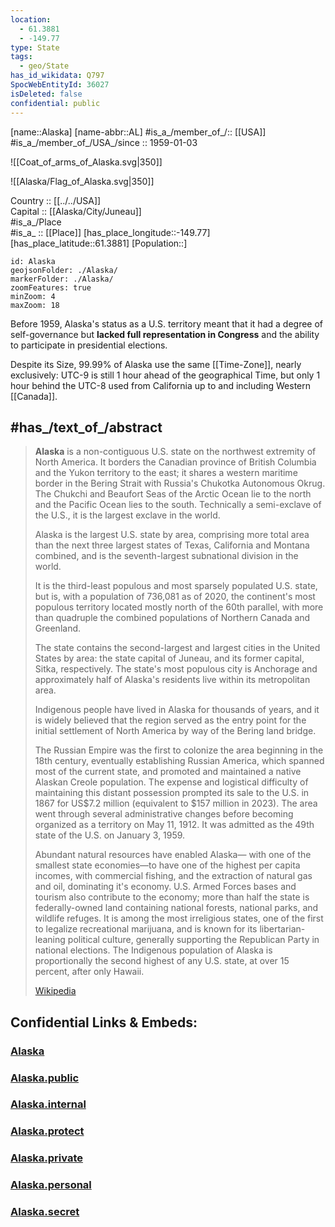 ```yaml
---
location:
  - 61.3881
  - -149.77
type: State
tags:
  - geo/State
has_id_wikidata: Q797 
SpocWebEntityId: 36027
isDeleted: false
confidential: public
---
```


[name::Alaska] 
[name-abbr::AL] 
#is_a_/member_of_/:: [[USA]]
#is_a_/member_of_/USA_/since :: 1959-01-03 


![[Coat_of_arms_of_Alaska.svg|350]] 

![[Alaska/Flag_of_Alaska.svg|350]] 

Country :: [[../../USA]]  
Capital :: [[Alaska/City/Juneau]]  
#is_a_/Place  
#is_a_ :: [[Place]] 
[has_place_longitude::-149.77] 
[has_place_latitude::61.3881] 
[Population::] 



```leaflet
id: Alaska
geojsonFolder: ./Alaska/ 
markerFolder: ./Alaska/ 
zoomFeatures: true 
minZoom: 4 
maxZoom: 18
```

Before 1959, Alaska's status as a U.S. territory meant 
that it had a degree of self-governance but __lacked full representation in Congress__ 
and the ability to participate in presidential elections.

Despite its Size, 99.99% of Alaska use the same [[Time-Zone]], nearly exclusively: 
UTC-9 is still 1 hour ahead of the geographical Time, 
but only 1 hour behind the UTC-8 used from California up to and including Western [[Canada]].

## #has_/text_of_/abstract  


> **Alaska** is a non-contiguous U.S. state on the northwest extremity of North America. 
> It borders the Canadian province of British Columbia and the Yukon territory  to the east; 
> it shares a western maritime border in the Bering Strait 
> with Russia's Chukotka Autonomous Okrug. 
> The Chukchi and Beaufort Seas of the Arctic Ocean lie to the north 
> and the Pacific Ocean lies to the south. 
> Technically a semi-exclave of the U.S., it is the largest exclave in the world.
>
> Alaska is the largest U.S. state by area, comprising more total area 
> than the next three largest states of Texas, California and Montana combined, 
> and is the seventh-largest subnational division in the world. 
> 
> It is the third-least populous and most sparsely populated U.S. state, 
> but is, with a population of 736,081 as of 2020, the continent's most populous territory 
> located mostly north of the 60th parallel, 
> with more than quadruple the combined populations of Northern Canada and Greenland.  
> 
> The state contains the second-largest and largest cities in the United States by area: 
> the state capital of Juneau, and its former capital, Sitka, respectively. 
> The state's most populous city is Anchorage 
> and approximately half of Alaska's residents live within its metropolitan area.
>
> Indigenous people have lived in Alaska for thousands of years, 
> and it is widely believed that the region served as the entry point 
> for the initial settlement of North America by way of the Bering land bridge. 
> 
> The Russian Empire was the first to colonize the area beginning in the 18th century, 
> eventually establishing Russian America, which spanned most of the current state, 
> and promoted and maintained a native Alaskan Creole population. 
> The expense and logistical difficulty of maintaining this distant possession prompted its 
> sale to the U.S. in 1867 for US$7.2 million (equivalent to $157 million in 2023). 
> The area went through several administrative changes 
> before becoming organized as a territory on May 11, 1912. 
> It was admitted as the 49th state of the U.S. on January 3, 1959.
>
> Abundant natural resources have enabled Alaska—
> with one of the smallest state economies—to have one of the highest per capita incomes, 
> with commercial fishing, and the extraction of natural gas and oil, dominating it's economy. U.S. Armed Forces bases and tourism also contribute to the economy; 
> more than half the state is federally-owned land containing national forests, 
> national parks, and wildlife refuges. It is among the most irreligious states, 
> one of the first to legalize recreational marijuana, 
> and is known for its libertarian-leaning political culture, 
> generally supporting the Republican Party in national elections. 
> The Indigenous population of Alaska is proportionally the second highest of any U.S. state, 
> at over 15 percent, after only Hawaii.
>
> [Wikipedia](https://en.wikipedia.org/wiki/Alaska)


## Confidential Links & Embeds: 

### [Alaska](/_Standards/Earth/Continent/America~North/USA/USA~Pacific/Alaska.md) 

### [Alaska.public](/_public/Earth/Continent/America~North/USA/USA~Pacific/Alaska.public.md) 

### [Alaska.internal](/_internal/Earth/Continent/America~North/USA/USA~Pacific/Alaska.internal.md) 

### [Alaska.protect](/_protect/Earth/Continent/America~North/USA/USA~Pacific/Alaska.protect.md) 

### [Alaska.private](/_private/Earth/Continent/America~North/USA/USA~Pacific/Alaska.private.md) 

### [Alaska.personal](/_personal/Earth/Continent/America~North/USA/USA~Pacific/Alaska.personal.md) 

### [Alaska.secret](/_secret/Earth/Continent/America~North/USA/USA~Pacific/Alaska.secret.md)

